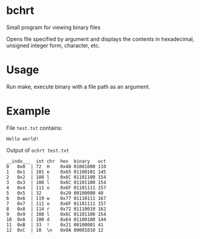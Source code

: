 # bchrt
Small program for viewing binary files

Opens file specified by argument and displays the contents in
hexadecimal, unsigned integer form, character, etc.

# Usage

Run make, execute binary with a file path as an argument.

# Example

File ```test.txt``` contains:

```
Hello world!
```

Output of ```ochrt test.txt```

```
__indx___  int chr  hex  binary   oct
0   0x0  | 72  H    0x48 01001000 110 
1   0x1  | 101 e    0x65 01100101 145 
2   0x2  | 108 l    0x6C 01101100 154 
3   0x3  | 108 l    0x6C 01101100 154 
4   0x4  | 111 o    0x6F 01101111 157 
5   0x5  | 32       0x20 00100000 40  
6   0x6  | 119 w    0x77 01110111 167 
7   0x7  | 111 o    0x6F 01101111 157 
8   0x8  | 114 r    0x72 01110010 162 
9   0x9  | 108 l    0x6C 01101100 154 
10  0xA  | 100 d    0x64 01100100 144 
11  0xB  | 33  !    0x21 00100001 41  
12  0xC  | 10  \n   0x0A 00001010 12  
```

